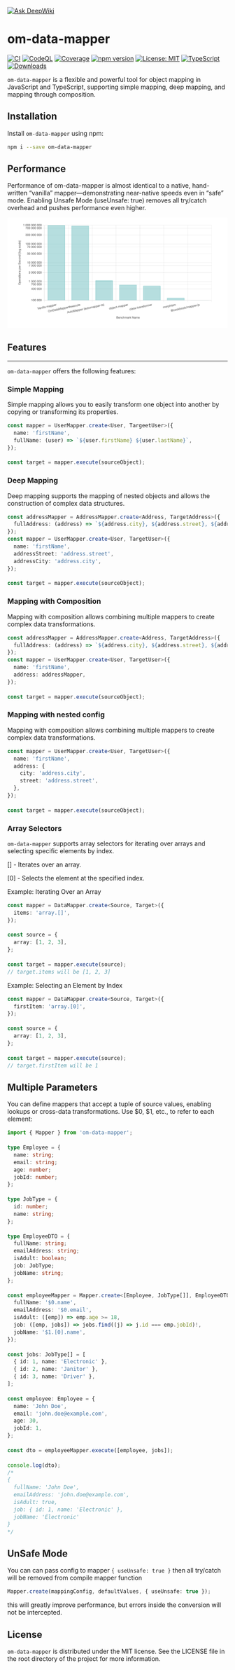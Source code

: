 [![Ask DeepWiki](https://deepwiki.com/badge.svg)](https://deepwiki.com/Isqanderm/data-mapper)

# om-data-mapper

[![CI](https://github.com/Isqanderm/data-mapper/workflows/CI/badge.svg)](https://github.com/Isqanderm/data-mapper/actions)
[![CodeQL](https://github.com/Isqanderm/data-mapper/workflows/CodeQL/badge.svg)](https://github.com/Isqanderm/data-mapper/security/code-scanning)
[![Coverage](https://img.shields.io/badge/coverage-check%20CI-blue)](https://github.com/Isqanderm/data-mapper/actions)
[![npm version](https://img.shields.io/npm/v/om-data-mapper.svg)](https://www.npmjs.com/package/om-data-mapper)
[![License: MIT](https://img.shields.io/badge/License-MIT-yellow.svg)](https://opensource.org/licenses/MIT)
[![TypeScript](https://img.shields.io/badge/TypeScript-5.3-blue.svg)](https://www.typescriptlang.org/)
[![Downloads](https://img.shields.io/npm/dm/om-data-mapper.svg)](https://www.npmjs.com/package/om-data-mapper)

`om-data-mapper` is a flexible and powerful tool for object mapping in JavaScript and TypeScript, supporting simple mapping, deep mapping, and mapping through composition.

## Installation

Install `om-data-mapper` using npm:

```bash
npm i --save om-data-mapper
```

## Performance

Performance of om-data-mapper is almost identical to a native, hand-written “vanilla” mapper—demonstrating near-native speeds even in “safe” mode. Enabling Unsafe Mode (useUnsafe: true) removes all try/catch overhead and pushes performance even higher.

[![Benchmark Chart](https://raw.githubusercontent.com/Isqanderm/data-mapper/659ae4ac86f3a44bc16475867ad26efaa8dd6177/benchmarks/benckmarks.png)](https://raw.githubusercontent.com/Isqanderm/data-mapper/659ae4ac86f3a44bc16475867ad26efaa8dd6177/benchmarks/benckmarks.png)

## Features

---

`om-data-mapper` offers the following features:

### Simple Mapping

Simple mapping allows you to easily transform one object into another by copying or transforming its properties.

```ts
const mapper = UserMapper.create<User, TargeetUser>({
  name: 'firstName',
  fullName: (user) => `${user.firstName} ${user.lastName}`,
});

const target = mapper.execute(sourceObject);
```

### Deep Mapping

Deep mapping supports the mapping of nested objects and allows the construction of complex data structures.

```ts
const addressMapper = AddressMapper.create<Address, TargetAddress>({
  fullAddress: (address) => `${address.city}, ${address.street}, ${address.appartment}`,
});
const mapper = UserMapper.create<User, TargetUser>({
  name: 'firstName',
  addressStreet: 'address.street',
  addressCity: 'address.city',
});

const target = mapper.execute(sourceObject);
```

### Mapping with Composition

Mapping with composition allows combining multiple mappers to create complex data transformations.

```ts
const addressMapper = AddressMapper.create<Address, TargetAddress>({
  fullAddress: (address) => `${address.city}, ${address.street}, ${address.appartment}`,
});
const mapper = UserMapper.create<User, TargetUser>({
  name: 'firstName',
  address: addressMapper,
});

const target = mapper.execute(sourceObject);
```

### Mapping with nested config

Mapping with composition allows combining multiple mappers to create complex data transformations.

```typescript
const mapper = UserMapper.create<User, TargetUser>({
  name: 'firstName',
  address: {
    city: 'address.city',
    street: 'address.street',
  },
});

const target = mapper.execute(sourceObject);
```

### Array Selectors

`om-data-mapper` supports array selectors for iterating over arrays and selecting specific elements by index.

[] - Iterates over an array.

[0] - Selects the element at the specified index.

Example: Iterating Over an Array

```typescript
const mapper = DataMapper.create<Source, Target>({
  items: 'array.[]',
});

const source = {
  array: [1, 2, 3],
};

const target = mapper.execute(source);
// target.items will be [1, 2, 3]
```

Example: Selecting an Element by Index

```typescript
const mapper = DataMapper.create<Source, Target>({
  firstItem: 'array.[0]',
});

const source = {
  array: [1, 2, 3],
};

const target = mapper.execute(source);
// target.firstItem will be 1
```

## Multiple Parameters

You can define mappers that accept a tuple of source values, enabling lookups or cross-data transformations. Use $0, $1, etc., to refer to each element:

```typescript
import { Mapper } from 'om-data-mapper';

type Employee = {
  name: string;
  email: string;
  age: number;
  jobId: number;
};

type JobType = {
  id: number;
  name: string;
};

type EmployeeDTO = {
  fullName: string;
  emailAddress: string;
  isAdult: boolean;
  job: JobType;
  jobName: string;
};

const employeeMapper = Mapper.create<[Employee, JobType[]], EmployeeDTO>({
  fullName: '$0.name',
  emailAddress: '$0.email',
  isAdult: ([emp]) => emp.age >= 18,
  job: ([emp, jobs]) => jobs.find((j) => j.id === emp.jobId)!,
  jobName: '$1.[0].name',
});

const jobs: JobType[] = [
  { id: 1, name: 'Electronic' },
  { id: 2, name: 'Janitor' },
  { id: 3, name: 'Driver' },
];

const employee: Employee = {
  name: 'John Doe',
  email: 'john.doe@example.com',
  age: 30,
  jobId: 1,
};

const dto = employeeMapper.execute([employee, jobs]);

console.log(dto);
/*
{
  fullName: 'John Doe',
  emailAddress: 'john.doe@example.com',
  isAdult: true,
  job: { id: 1, name: 'Electronic' },
  jobName: 'Electronic'
}
*/
```

## UnSafe Mode

You can can pass config to mapper `{ useUnsafe: true }` then all try/catch will be removed from compile mapper function

```typescript
Mapper.create(mappingConfig, defaultValues, { useUnsafe: true });
```

this will greatly improve performance, but errors inside the conversion will not be intercepted.

## License

`om-data-mapper` is distributed under the MIT license. See the LICENSE file in the root directory of the project for more information.
